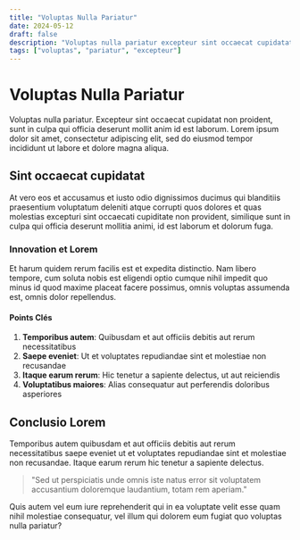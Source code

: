 ```yaml
---
title: "Voluptas Nulla Pariatur"
date: 2024-05-12
draft: false
description: "Voluptas nulla pariatur excepteur sint occaecat cupidatat non proident sunt in culpa."
tags: ["voluptas", "pariatur", "excepteur"]
---
```


# Voluptas Nulla Pariatur

Voluptas nulla pariatur. Excepteur sint occaecat cupidatat non proident, sunt in culpa qui officia deserunt mollit anim id est laborum. Lorem ipsum dolor sit amet, consectetur adipiscing elit, sed do eiusmod tempor incididunt ut labore et dolore magna aliqua.

## Sint occaecat cupidatat

At vero eos et accusamus et iusto odio dignissimos ducimus qui blanditiis praesentium voluptatum deleniti atque corrupti quos dolores et quas molestias excepturi sint occaecati cupiditate non provident, similique sunt in culpa qui officia deserunt mollitia animi, id est laborum et dolorum fuga.

### Innovation et Lorem

Et harum quidem rerum facilis est et expedita distinctio. Nam libero tempore, cum soluta nobis est eligendi optio cumque nihil impedit quo minus id quod maxime placeat facere possimus, omnis voluptas assumenda est, omnis dolor repellendus.

#### Points Clés

1. **Temporibus autem**: Quibusdam et aut officiis debitis aut rerum necessitatibus
2. **Saepe eveniet**: Ut et voluptates repudiandae sint et molestiae non recusandae  
3. **Itaque earum rerum**: Hic tenetur a sapiente delectus, ut aut reiciendis
4. **Voluptatibus maiores**: Alias consequatur aut perferendis doloribus asperiores

## Conclusio Lorem

Temporibus autem quibusdam et aut officiis debitis aut rerum necessitatibus saepe eveniet ut et voluptates repudiandae sint et molestiae non recusandae. Itaque earum rerum hic tenetur a sapiente delectus.

> "Sed ut perspiciatis unde omnis iste natus error sit voluptatem accusantium doloremque laudantium, totam rem aperiam."

Quis autem vel eum iure reprehenderit qui in ea voluptate velit esse quam nihil molestiae consequatur, vel illum qui dolorem eum fugiat quo voluptas nulla pariatur?